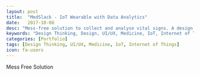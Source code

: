 ```yaml
---
layout: post
title:  "MedSlack - IoT Wearable with Data Analytics"
date:   2017-10-08
desc: "Mess-free solution to collect and analyse vital signs. A design project for Innovation and Design Centric Program."
keywords: "Design Thinking, Design, UI/UX, Medicine, IoT, Internet of Things"
categories: [Portfolio]
tags: [Design Thinking, UI/UX, Medicine, IoT, Internet of Things]
icon: fa-users
---
```


Mess Free Solution
